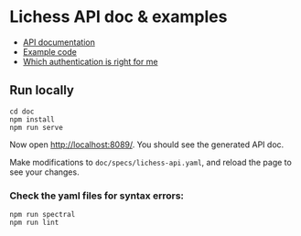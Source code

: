 # Lichess API doc & examples

- [API documentation](https://lichess.org/api)
- [Example code](https://github.com/lichess-org/api/tree/master/example/)
- [Which authentication is right for me](https://github.com/lichess-org/api/tree/master/example/README.md)

## Run locally

```shell
cd doc
npm install
npm run serve
```

Now open <http://localhost:8089/>. You should see the generated API doc.

Make modifications to `doc/specs/lichess-api.yaml`, and reload the page to see your changes.

### Check the yaml files for syntax errors:

```shell
npm run spectral
npm run lint
```
